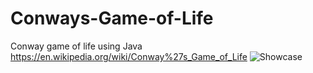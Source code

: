 # Conways-Game-of-Life

Conway game of life using Java
https://en.wikipedia.org/wiki/Conway%27s_Game_of_Life
![Showcase](2021-03-18%2000-35-31.gif)
